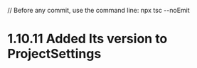 // Before any commit, use the command line: npx tsc --noEmit

# 1.10.11 Added lts version to ProjectSettings